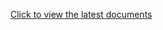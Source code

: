 [Click to view the latest documents](https://github.com/wooline/medux/tree/master/packages/web-route-plan-a)
